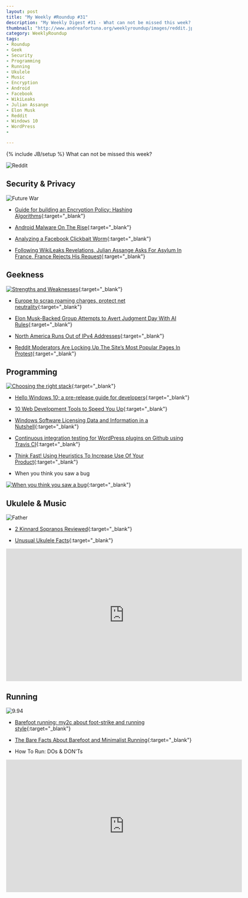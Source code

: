 ```yaml
---
layout: post
title: "My Weekly #Roundup #31"
description: "My Weekly Digest #31 - What can not be missed this week? "
thumbnail: "http://www.andreafortuna.org/weeklyroundup/images/reddit.jpg"
category: WeeklyRoundup
tags: 
- Roundup
- Geek
- Security
- Programming
- Running
- Ukulele
- Music
- Encryption
- Android
- Facebook
- WikiLeaks
- Julian Assange
- Elon Musk
- Reddit
- Windows 10
- WordPress
- 

---
```

{% include JB/setup %}
What can not be missed this week? 

![Reddit](http://www.andreafortuna.org/weeklyroundup/images/reddit.jpg)
<!-- more -->

Security & Privacy
--
![Future War](https://s-media-cache-ak0.pinimg.com/736x/61/c4/26/61c426a7cbf8d095aafbef2dfca556cb.jpg)

- [Guide for building an Encryption Policy: Hashing Algorithms](http://www.teusink.eu/2015/06/guidelines-encryption-hashing-policy-part-1.html){:target="_blank"}

- [Android Malware On The Rise](http://www.darkreading.com/mobile/android-malware-on-the-rise/d/d-id/1321130){:target="_blank"}

- [Analyzing a Facebook Clickbait Worm](https://blog.sucuri.net/2015/06/analyzing-a-facebook-clickbait-worm.html){:target="_blank"}

- [Following WikiLeaks Revelations, Julian Assange Asks For Asylum In France, France Rejects His Request](http://techcrunch.com/2015/07/03/following-wikileaks-revelations-julian-assange-asks-for-asylum-in-france-france-rejects-his-request/?ncid=rss){:target="_blank"}


Geekness
--

[![Strengths and Weaknesses](http://imgs.xkcd.com/comics/strengths_and_weaknesses.png)](http://xkcd.com/1545/){:target="_blank"}

- [Europe to scrap roaming charges, protect net neutrality](http://www.engadget.com/2015/06/30/europe-roaming-net-neutrality/){:target="_blank"}

- [Elon Musk-Backed Group Attempts to Avert Judgment Day With AI Rules](http://recode.net/2015/07/02/elon-musk-backed-group-attempts-to-avert-judgment-day-with-ai-rules/){:target="_blank"}

- [North America Runs Out of IPv4 Addresses](http://thehackernews.com/2015/07/america-IPv4-addresses.html){:target="_blank"}

- [Reddit Moderators Are Locking Up The Site’s Most Popular Pages In Protest](http://techcrunch.com/2015/07/02/reddit-is-blowing-up/?ncid=rss){:target="_blank"}


Programming
--
[![Choosing the right stack](http://www.commitstrip.com/wp-content/uploads/2015/06/Strip-Dilemme-de-codeur-6-650-finalenglsih.jpg)](http://www.commitstrip.com/en/2015/06/30/coder-dilemma-6-choosing-the-right-stack/){:target="_blank"}

- [Hello Windows 10; a pre-release guide for developers](http://www.codeproject.com/Articles/1005776/Hello-Windows-a-pre-release-guide-for-developer){:target="_blank"}

- [10 Web Development Tools to Speed You Up](http://jster.net/blog/speed-you-up-your-web-development){:target="_blank"}

- [Windows Software Licensing Data and Information in a Nutshell](http://www.codeproject.com/Tips/1006264/Windows-Software-Licensing-Data-and-Information-in){:target="_blank"}

- [Continuous integration testing for WordPress plugins on Github using Travis CI](https://seravo.fi/2015/continuous-integration-testing-for-wordpress-plugins-on-github-using-travis-ci){:target="_blank"}

- [Think Fast! Using Heuristics To Increase Use Of Your Product](http://www.smashingmagazine.com/2015/07/02/using-heuristics-to-increase-use-of-your-product/){:target="_blank"}

- When you think you saw a bug

[![When you think you saw a bug](http://33.media.tumblr.com/aa29881769795023bce85ca7eb9b2579/tumblr_inline_nqbmrxAcjN1raprkq_500.gif)](http://devopsreactions.tumblr.com/post/123105938527/when-you-think-you-saw-a-bug){:target="_blank"}



Ukulele & Music
--

![Father](https://s-media-cache-ak0.pinimg.com/236x/55/e3/95/55e395fda25dbb57b6cae4860e2f78f1.jpg)

- [2 Kinnard Sopranos Reviewed](http://www.theukulelereview.com/2015/06/02/2-kinnard-sopranos-reviewed/){:target="_blank"}

- [Unusual Ukulele Facts](http://www.thefactsite.com/2014/10/unusual-ukulele-facts.html){:target="_blank"}

<iframe width="640" height="360" src="https://www.youtube.com/embed/n8RBrw5pGWg" frameborder="0" allowfullscreen></iframe>


Running
--

![9.94](https://s-media-cache-ak0.pinimg.com/236x/9b/16/cc/9b16cc45edc0f9bc69fdb28d25f8fd9c.jpg)

- [Barefoot running: my2c about foot-strike and running style](http://www.andreafortuna.org/running/2015/07/02/foot-strike-my2c/){:target="_blank"}

- [The Bare Facts About Barefoot and Minimalist Running](http://getfitnow.com/bare-facts-barefoot-minimalist-running/){:target="_blank"}

- How To Run: DOs & DON'Ts

<iframe width="640" height="360" src="https://www.youtube.com/embed/8XiwtiDTlYU" frameborder="0" allowfullscreen></iframe>